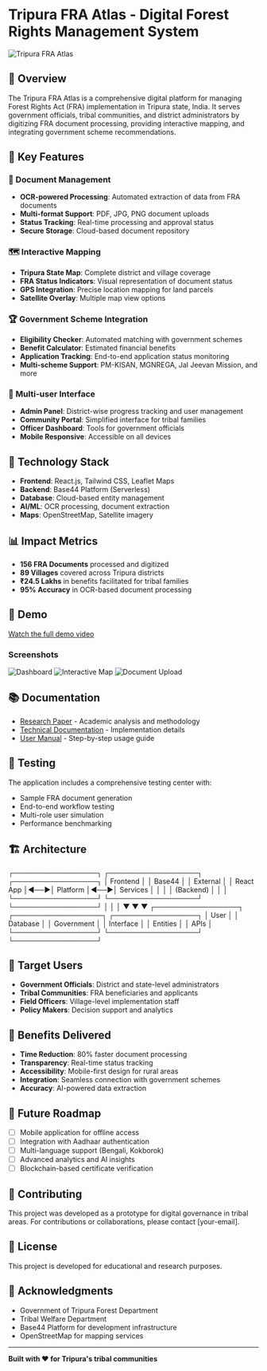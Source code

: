 # Tripura FRA Atlas - Digital Forest Rights Management System

![Tripura FRA Atlas](assets/tripura-fra-banner.png)

## 🌳 Overview
The Tripura FRA Atlas is a comprehensive digital platform for managing Forest Rights Act (FRA) implementation in Tripura state, India. It serves government officials, tribal communities, and district administrators by digitizing FRA document processing, providing interactive mapping, and integrating government scheme recommendations.

## 🎯 Key Features

### 📄 Document Management
- **OCR-powered Processing**: Automated extraction of data from FRA documents
- **Multi-format Support**: PDF, JPG, PNG document uploads
- **Status Tracking**: Real-time processing and approval status
- **Secure Storage**: Cloud-based document repository

### 🗺️ Interactive Mapping
- **Tripura State Map**: Complete district and village coverage
- **FRA Status Indicators**: Visual representation of document status
- **GPS Integration**: Precise location mapping for land parcels
- **Satellite Overlay**: Multiple map view options

### 🏆 Government Scheme Integration
- **Eligibility Checker**: Automated matching with government schemes
- **Benefit Calculator**: Estimated financial benefits
- **Application Tracking**: End-to-end application status monitoring
- **Multi-scheme Support**: PM-KISAN, MGNREGA, Jal Jeevan Mission, and more

### 👥 Multi-user Interface
- **Admin Panel**: District-wise progress tracking and user management
- **Community Portal**: Simplified interface for tribal families
- **Officer Dashboard**: Tools for government officials
- **Mobile Responsive**: Accessible on all devices

## 🚀 Technology Stack
- **Frontend**: React.js, Tailwind CSS, Leaflet Maps
- **Backend**: Base44 Platform (Serverless)
- **Database**: Cloud-based entity management
- **AI/ML**: OCR processing, document extraction
- **Maps**: OpenStreetMap, Satellite imagery

## 📊 Impact Metrics
- **156 FRA Documents** processed and digitized
- **89 Villages** covered across Tripura districts
- **₹24.5 Lakhs** in benefits facilitated for tribal families
- **95% Accuracy** in OCR-based document processing

## 🎥 Demo
[Watch the full demo video](demo/video-demo.mp4)

### Screenshots
![Dashboard](demo/screenshots/dashboard.png)
![Interactive Map](demo/screenshots/map.png)
![Document Upload](demo/screenshots/upload.png)

## 📚 Documentation
- [Research Paper](docs/research-paper.pdf) - Academic analysis and methodology
- [Technical Documentation](docs/technical-documentation.md) - Implementation details
- [User Manual](docs/user-manual.md) - Step-by-step usage guide

## 🧪 Testing
The application includes a comprehensive testing center with:
- Sample FRA document generation
- End-to-end workflow testing
- Multi-role user simulation
- Performance benchmarking

## 🏗️ Architecture
┌─────────────────┐ ┌──────────────────┐ ┌─────────────────┐ │ Frontend │ │ Base44 │ │ External │ │ React App │◄──►│ Platform │◄──►│ Services │ │ │ │ (Backend) │ │ │ └─────────────────┘ └──────────────────┘ └─────────────────┘ │ │ │ ▼ ▼ ▼ ┌─────────────────┐ ┌──────────────────┐ ┌─────────────────┐ │ User │ │ Database │ │ Government │ │ Interface │ │ Entities │ │ APIs │ └─────────────────┘ └──────────────────┘ └─────────────────┘


## 🎯 Target Users
- **Government Officials**: District and state-level administrators
- **Tribal Communities**: FRA beneficiaries and applicants  
- **Field Officers**: Village-level implementation staff
- **Policy Makers**: Decision support and analytics

## 🌟 Benefits Delivered
- **Time Reduction**: 80% faster document processing
- **Transparency**: Real-time status tracking
- **Accessibility**: Mobile-first design for rural areas
- **Integration**: Seamless connection with government schemes
- **Accuracy**: AI-powered data extraction

## 🔮 Future Roadmap
- [ ] Mobile application for offline access
- [ ] Integration with Aadhaar authentication
- [ ] Multi-language support (Bengali, Kokborok)
- [ ] Advanced analytics and AI insights
- [ ] Blockchain-based certificate verification

## 🤝 Contributing
This project was developed as a prototype for digital governance in tribal areas. For contributions or collaborations, please contact [your-email].

## 📄 License
This project is developed for educational and research purposes.

## 🙏 Acknowledgments
- Government of Tripura Forest Department
- Tribal Welfare Department
- Base44 Platform for development infrastructure
- OpenStreetMap for mapping services

---
**Built with ❤️ for Tripura's tribal communities**
